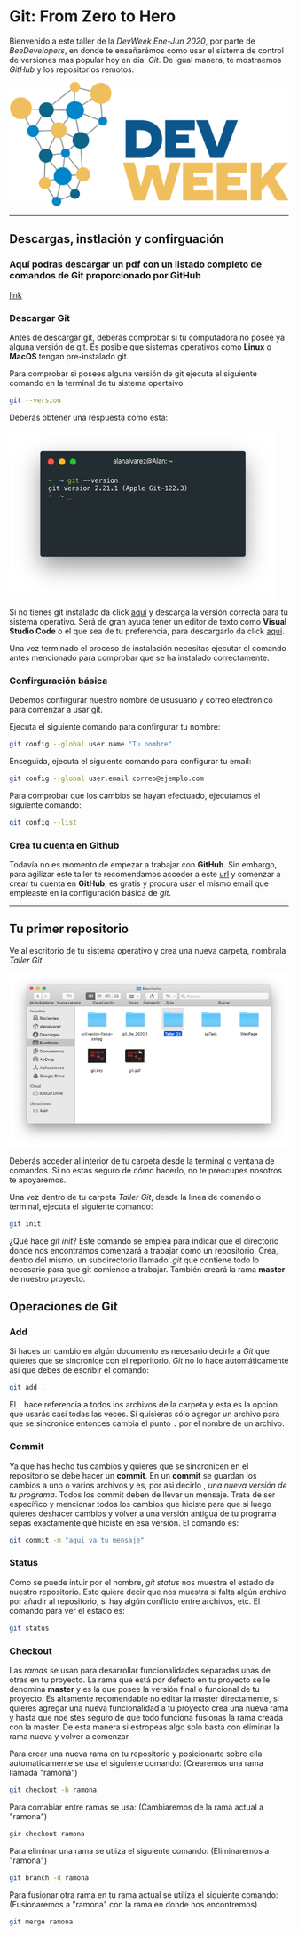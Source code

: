 # Git: From Zero to Hero

Bienvenido a este taller de la *DevWeek Ene-Jun 2020*, por parte de *BeeDevelopers*, en donde te enseñarémos como usar el sistema de control de versiones mas popular hoy en día: *Git*. De igual manera, te mostraemos *GitHub* y los repositorios remotos.

![DevWeek 2020_1](img/devweek.png)

---

## Descargas, instlación y confirguación

### Aquí podras descargar un pdf con un listado completo de comandos de Git proporcionado por GitHub

[link](https://github.github.com/training-kit/downloads/es_ES/github-git-cheat-sheet.pdf)

### Descargar Git

Antes de descargar git, deberás comprobar si tu computadora no posee ya alguna versión de git. Es posible que sistemas operativos como **Linux** o **MacOS** tengan pre-instalado git.

Para comprobar si posees alguna versión de git ejecuta el siguiente comando en la terminal de tu sistema opertaivo.

```bash
git --version
```

Deberás obtener una respuesta como esta:

![Version de git](./img/version.png)

Si no tienes git instalado da click [aquí](https://git-scm.com/downloads) y descarga la versión correcta para tu sistema operativo. Será de gran ayuda tener un editor de texto como **Visual Studio Code** o el que sea de tu preferencia, para descargarlo da click [aquí](https://code.visualstudio.com).

Una vez terminado el proceso de instalación necesitas ejecutar el comando antes mencionado para comprobar que se ha instalado correctamente.

### Confirguración básica

Debemos confirgurar nuestro nombre de ususuario y correo electrónico para comenzar a usar git. 

Ejecuta el siguiente comando para confirgurar tu nombre:

```bash
git config --global user.name "Tu nombre"
```

Enseguida, ejecuta el siguiente comando para configurar tu email:

```bash
git config --global user.email correo@ejemplo.com
```

Para comprobar que los cambios se hayan efectuado, ejecutamos el siguiente comando:

```bash
git config --list
```

### Crea tu cuenta en Github

Todavía no es momento de empezar a trabajar con **GitHub**. Sin embargo, para agilizar este taller te recomendamos acceder a este [url](https://github.com) y comenzar a crear tu cuenta en **GitHub**, es gratis y procura usar el mismo email que empleaste en la configuración básica de *git*.

---

## Tu primer repositorio

Ve al escritorio de tu sistema operativo y crea una nueva carpeta, nombrala *Taller Git*. 

![Nueva carpeta Taller Git](./img/nuevoRepo.png)

Deberás acceder al interior de tu carpeta desde la terminal o ventana de comandos. Si no estas seguro de cómo hacerlo, no te preocupes nosotros te apoyaremos. 

Una vez dentro de tu carpeta *Taller Git*, desde la línea de comando o terminal, ejecuta el siguiente comando:

```bash
git init
```

¿Qué hace *git init*? Este comando se emplea para indicar que el directorio donde nos encontramos comenzará a trabajar como un repositorio. Crea, dentro del mismo, un subdirectorio llamado *.git* que contiene todo lo necesario para que git comience a trabajar. También creará la rama **master** de nuestro proyecto.

## Operaciones de Git

### Add
Si haces un cambio en algún documento es necesario decirle a *Git* que quieres que se sincronice con el reporitorio. *Git* no lo hace automáticamente así que debes de escribir el comando:

```bash
git add .
```
El `.` hace referencia a todos los archivos de la carpeta y esta es la opción que usarás casi todas las veces. Si quisieras sólo agregar un archivo para que se sincronice entonces cambia el punto `.` por el nombre de un archivo.

### Commit
Ya que has hecho tus cambios y quieres que se sincronicen en el repositorio se debe hacer un **commit**. En un **commit** se guardan los cambios a uno o varios archivos y es, por asi decirlo , *una nueva versión de tu programa*. Todos los commit deben de llevar un mensaje. Trata de ser específico y mencionar todos los cambios que hiciste para que si luego quieres deshacer cambios y volver a una versión antigua de tu programa sepas exactamente qué hiciste en esa versión.
El comando es:
```bash
git commit -m "aqui va tu mensaje"
```

### Status
Como se puede intuir por el nombre, *git status* nos muestra el estado de nuestro repositorio. Esto quiere decir que nos muestra si falta algún archivo por añadir al repositorio, si hay algún conflicto entre archivos, etc.
El comando para ver el estado es:
```bash
git status
```

### Checkout

Las *ramas* se usan para desarrollar funcionalidades separadas unas de otras en tu proyecto. La rama que está por defecto en tu proyecto se le denomina **master** y es la que posee la versión final o funcional de tu proyecto. Es altamente recomendable no editar la master directamente, si quieres agregar una nueva funcionalidad a tu proyecto crea una nueva rama y hasta que noe stes seguro de que todo funciona fusionas la rama creada con la master. De esta manera si estropeas algo solo basta con eliminar la rama nueva y volver a comenzar.

Para crear una nueva rama en tu repositorio y posicionarte sobre ella automaticamente se usa el siguiente comando: 
(Crearemos una rama llamada "ramona")

```bash
git checkout -b ramona
```
Para comabiar entre ramas se usa: (Cambiaremos de la rama actual a "ramona")

```bash
gir checkout ramona
```
Para eliminar una rama se utiiza el siguiente comando: (Eliminaremos a "ramona")

```bash
git branch -d ramona
```
Para fusionar otra rama en tu rama actual se utiliza el siguiente comando: (Fusionaremos a "ramona" con la rama en donde nos encontremos)

```bash
git merge ramona
```



